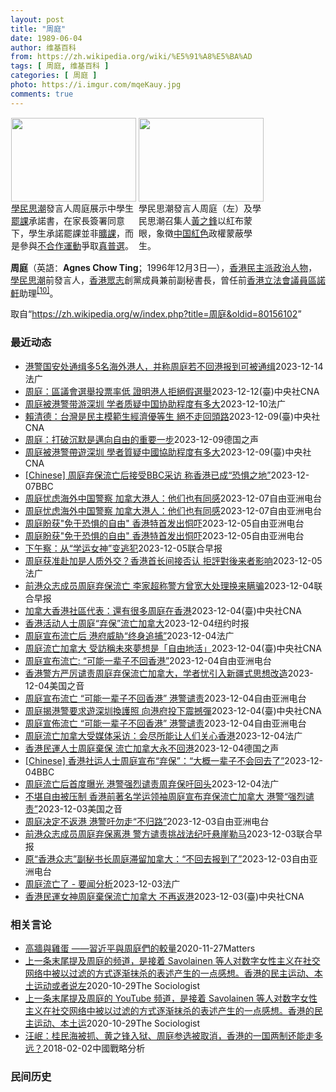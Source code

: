 ```yaml
---
layout: post
title: "周庭"
date: 1989-06-04
author: 维基百科
from: https://zh.wikipedia.org/wiki/%E5%91%A8%E5%BA%AD
tags: [ 周庭, 维基百科 ]
categories: [ 周庭 ]
photo: https://i.imgur.com/mqeKauy.jpg
comments: true
---
```

<div class="mw-content-ltr mw-parser-output" lang="zh" dir="ltr">
<style data-mw-deduplicate="TemplateStyles:r70089473/mw-parser-output/.tmulti">.mw-parser-output .tmulti .thumbinner{display:flex;flex-direction:column}.mw-parser-output .tmulti .trow{display:flex;flex-direction:row;clear:left;flex-wrap:wrap;width:100%;box-sizing:border-box}.mw-parser-output .tmulti .tsingle{margin:1px;float:left}.mw-parser-output .tmulti .theader{clear:both;font-weight:bold;text-align:center;align-self:center;background-color:transparent;width:100%}.mw-parser-output .tmulti .thumbcaption{background-color:transparent}.mw-parser-output .tmulti .text-align-left{text-align:left}.mw-parser-output .tmulti .text-align-right{text-align:right}.mw-parser-output .tmulti .text-align-center{text-align:center}@media all and (max-width:720px){.mw-parser-output .tmulti .thumbinner{width:100%!important;box-sizing:border-box;max-width:none!important;align-items:center}.mw-parser-output .tmulti .trow{justify-content:center}.mw-parser-output .tmulti .tsingle{float:none!important;max-width:100%!important;box-sizing:border-box;text-align:center}.mw-parser-output .tmulti .tsingle .thumbcaption{text-align:left}.mw-parser-output .tmulti .trow>.thumbcaption{text-align:center}}</style><div class="thumb tmulti tright"><div class="thumbinner" style="width:408px;max-width:408px"><div class="trow"><div class="tsingle" style="width:202px;max-width:202px"><div class="thumbimage"><span typeof="mw:File"><a href="/wiki/File:%E9%A6%99%E6%B8%AF%E5%AD%B8%E6%B0%91%E6%80%9D%E6%BD%AE%E5%AE%A3%E4%BD%88926%E4%B8%AD%E5%AD%B8%E7%94%9F%E7%BD%B7%E8%AA%B2%E5%AE%89%E6%8E%92_(2).jpg" class="mw-file-description"><img alt="" src="//upload.wikimedia.org/wikipedia/commons/thumb/f/f4/%E9%A6%99%E6%B8%AF%E5%AD%B8%E6%B0%91%E6%80%9D%E6%BD%AE%E5%AE%A3%E4%BD%88926%E4%B8%AD%E5%AD%B8%E7%94%9F%E7%BD%B7%E8%AA%B2%E5%AE%89%E6%8E%92_%282%29.jpg/200px-%E9%A6%99%E6%B8%AF%E5%AD%B8%E6%B0%91%E6%80%9D%E6%BD%AE%E5%AE%A3%E4%BD%88926%E4%B8%AD%E5%AD%B8%E7%94%9F%E7%BD%B7%E8%AA%B2%E5%AE%89%E6%8E%92_%282%29.jpg" decoding="async" width="200" height="134" class="mw-file-element" srcset="//upload.wikimedia.org/wikipedia/commons/thumb/f/f4/%E9%A6%99%E6%B8%AF%E5%AD%B8%E6%B0%91%E6%80%9D%E6%BD%AE%E5%AE%A3%E4%BD%88926%E4%B8%AD%E5%AD%B8%E7%94%9F%E7%BD%B7%E8%AA%B2%E5%AE%89%E6%8E%92_%282%29.jpg/300px-%E9%A6%99%E6%B8%AF%E5%AD%B8%E6%B0%91%E6%80%9D%E6%BD%AE%E5%AE%A3%E4%BD%88926%E4%B8%AD%E5%AD%B8%E7%94%9F%E7%BD%B7%E8%AA%B2%E5%AE%89%E6%8E%92_%282%29.jpg 1.5x, //upload.wikimedia.org/wikipedia/commons/thumb/f/f4/%E9%A6%99%E6%B8%AF%E5%AD%B8%E6%B0%91%E6%80%9D%E6%BD%AE%E5%AE%A3%E4%BD%88926%E4%B8%AD%E5%AD%B8%E7%94%9F%E7%BD%B7%E8%AA%B2%E5%AE%89%E6%8E%92_%282%29.jpg/400px-%E9%A6%99%E6%B8%AF%E5%AD%B8%E6%B0%91%E6%80%9D%E6%BD%AE%E5%AE%A3%E4%BD%88926%E4%B8%AD%E5%AD%B8%E7%94%9F%E7%BD%B7%E8%AA%B2%E5%AE%89%E6%8E%92_%282%29.jpg 2x" data-file-width="1936" data-file-height="1296"></a></span></div><div class="thumbcaption"><a href="/wiki/%E5%AD%B8%E6%B0%91%E6%80%9D%E6%BD%AE" title="學民思潮">學民思潮</a>發言人周庭展示中學生<a href="/wiki/%E7%BD%B7%E8%AA%B2" title="罷課">罷課</a>承諾書，在家長簽署同意下，學生承諾罷課並非<a href="/wiki/%E6%97%B7%E8%AF%BE" class="mw-disambig" title="旷课">曠課</a>，而是參與<a href="/wiki/%E4%B8%8D%E5%90%88%E4%BD%9C%E9%81%8B%E5%8B%95" title="不合作運動">不合作運動</a>爭取<a href="/wiki/%E7%9C%9F%E6%99%AE%E9%81%B8" title="真普選">真普選</a>。</div></div><div class="tsingle" style="width:202px;max-width:202px"><div class="thumbimage"><span typeof="mw:File"><a href="/wiki/File:%E9%A6%99%E6%B8%AF%E5%AD%B8%E6%B0%91%E6%80%9D%E6%BD%AE%E5%AE%A3%E4%BD%88926%E4%B8%AD%E5%AD%B8%E7%94%9F%E7%BD%B7%E8%AA%B2%E5%AE%89%E6%8E%92_(6).jpg" class="mw-file-description"><img alt="" src="//upload.wikimedia.org/wikipedia/commons/thumb/a/ab/%E9%A6%99%E6%B8%AF%E5%AD%B8%E6%B0%91%E6%80%9D%E6%BD%AE%E5%AE%A3%E4%BD%88926%E4%B8%AD%E5%AD%B8%E7%94%9F%E7%BD%B7%E8%AA%B2%E5%AE%89%E6%8E%92_%286%29.jpg/200px-%E9%A6%99%E6%B8%AF%E5%AD%B8%E6%B0%91%E6%80%9D%E6%BD%AE%E5%AE%A3%E4%BD%88926%E4%B8%AD%E5%AD%B8%E7%94%9F%E7%BD%B7%E8%AA%B2%E5%AE%89%E6%8E%92_%286%29.jpg" decoding="async" width="200" height="134" class="mw-file-element" srcset="//upload.wikimedia.org/wikipedia/commons/thumb/a/ab/%E9%A6%99%E6%B8%AF%E5%AD%B8%E6%B0%91%E6%80%9D%E6%BD%AE%E5%AE%A3%E4%BD%88926%E4%B8%AD%E5%AD%B8%E7%94%9F%E7%BD%B7%E8%AA%B2%E5%AE%89%E6%8E%92_%286%29.jpg/300px-%E9%A6%99%E6%B8%AF%E5%AD%B8%E6%B0%91%E6%80%9D%E6%BD%AE%E5%AE%A3%E4%BD%88926%E4%B8%AD%E5%AD%B8%E7%94%9F%E7%BD%B7%E8%AA%B2%E5%AE%89%E6%8E%92_%286%29.jpg 1.5x, //upload.wikimedia.org/wikipedia/commons/thumb/a/ab/%E9%A6%99%E6%B8%AF%E5%AD%B8%E6%B0%91%E6%80%9D%E6%BD%AE%E5%AE%A3%E4%BD%88926%E4%B8%AD%E5%AD%B8%E7%94%9F%E7%BD%B7%E8%AA%B2%E5%AE%89%E6%8E%92_%286%29.jpg/400px-%E9%A6%99%E6%B8%AF%E5%AD%B8%E6%B0%91%E6%80%9D%E6%BD%AE%E5%AE%A3%E4%BD%88926%E4%B8%AD%E5%AD%B8%E7%94%9F%E7%BD%B7%E8%AA%B2%E5%AE%89%E6%8E%92_%286%29.jpg 2x" data-file-width="1936" data-file-height="1296"></a></span></div><div class="thumbcaption">學民思潮發言人周庭（左）及學民思潮召集人<a href="/wiki/%E9%BB%83%E4%B9%8B%E9%8B%92" title="黃之鋒">黃之鋒</a>以紅布蒙眼，象徵<a href="/wiki/%E4%B8%AD%E5%8D%8E%E4%BA%BA%E6%B0%91%E5%85%B1%E5%92%8C%E5%9B%BD" title="中华人民共和国">中国</a><a href="/wiki/%E7%B4%85%E8%89%B2" class="mw-redirect" title="紅色">紅色</a>政權蒙蔽學生。</div></div></div></div></div>
<p><b>周庭</b>（英語：<span lang="en"><b>Agnes Chow Ting</b></span>；1996年12月3日<span class="useeditintro" title="Template:BLP editintro">—</span>），<a href="/wiki/%E9%A6%99%E6%B8%AF" title="香港">香港</a><a href="/wiki/%E6%B0%91%E4%B8%BB%E6%B4%BE_(%E9%A6%99%E6%B8%AF)" title="民主派 (香港)">民主派</a><a href="/wiki/%E6%94%BF%E6%B2%BB%E4%BA%BA%E7%89%A9" title="政治人物">政治人物</a>，<a href="/wiki/%E5%AD%B8%E6%B0%91%E6%80%9D%E6%BD%AE" title="學民思潮">學民思潮</a>前發言人，<a href="/wiki/%E9%A6%99%E6%B8%AF%E7%9C%BE%E5%BF%97" title="香港眾志">香港眾志</a>創黨成員兼前副秘書長，曾任前<a href="/wiki/%E9%A6%99%E6%B8%AF%E7%AB%8B%E6%B3%95%E6%9C%83%E8%AD%B0%E5%93%A1" class="mw-redirect" title="香港立法會議員">香港立法會議員</a><a href="/wiki/%E5%8D%80%E8%AB%BE%E8%BB%92" title="區諾軒">區諾軒</a>助理<sup id="cite_ref-10" class="reference"><a href="#cite_note-10">[10]</a></sup>。
</p>
<meta property="mw:PageProp/toc">
</div><!--esi <esi:include src="/esitest-fa8a495983347898/content" /> --><noscript><img src="https://login.wikimedia.org/wiki/Special:CentralAutoLogin/start?type=1x1" alt="" width="1" height="1" style="border: none; position: absolute;"></noscript>
<div class="printfooter" data-nosnippet="">取自“<a dir="ltr" href="https://zh.wikipedia.org/w/index.php?title=周庭&amp;oldid=80156102">https://zh.wikipedia.org/w/index.php?title=周庭&amp;oldid=80156102</a>”</div><div id="recent-news"><h3>最近动态</h3><ul><li><a href="https://nodebe4.github.io/waimei/2023-12-14/%E6%B8%AF%E8%AD%A6%E5%9B%BD%E5%AE%89%E5%A4%84%E9%80%9A%E7%BC%89%E5%A4%9A5%E5%90%8D%E6%B5%B7%E5%A4%96%E6%B8%AF%E4%BA%BA-%E5%B9%B6%E7%A7%B0%E5%91%A8%E5%BA%AD%E8%8B%A5%E4%B8%8D%E5%9B%9E%E6%B8%AF%E6%8A%A5%E5%88%B0%E5%8F%AF%E8%A2%AB%E9%80%9A%E7%BC%89" title="港警国安处通缉多5名海外港人，并称周庭若不回港报到可被通缉—— 14/12/2023 - 16:48 香港警方国安处12月14日公布通缉多5名海外港人，被指分别涉嫌煽动颠覆国家政权、勾结外国势力...">港警国安处通缉多5名海外港人，并称周庭若不回港报到可被通缉</a><time>2023-12-14</time><a class="tag">法广</a></li>
<li><a href="https://nodebe4.github.io/waimei/2023-12-12/%E5%91%A8%E5%BA%AD-%E5%8D%80%E8%AD%B0%E6%9C%83%E9%81%B8%E8%88%89%E6%8A%95%E7%A5%A8%E7%8E%87%E4%BD%8E-%E8%AD%89%E6%98%8E%E6%B8%AF%E4%BA%BA%E6%8B%92%E7%B5%95%E5%81%87%E9%81%B8%E8%88%89" title="周庭：區議會選舉投票率低 證明港人拒絕假選舉—— （中央社台北12日電）香港日前舉行區議會選舉，在沒有泛民主派參加下，投票率27.54%是主權移交以來最低，前「香港眾志」核心成員周庭表示，香港公...">周庭：區議會選舉投票率低 證明港人拒絕假選舉</a><time>2023-12-12</time><a class="tag">(臺)中央社CNA</a></li>
<li><a href="https://nodebe4.github.io/waimei/2023-12-10/%E5%91%A8%E5%BA%AD%E8%A2%AB%E6%B8%AF%E8%AD%A6%E5%B8%A6%E6%B8%B8%E6%B7%B1%E5%9C%B3-%E5%AD%A6%E8%80%85%E8%B4%A8%E7%96%91%E4%B8%AD%E5%9B%BD%E5%8D%8F%E5%8A%A9%E7%A8%8B%E5%BA%A6%E6%9C%89%E5%A4%9A%E5%A4%A7" title="周庭被港警带游深圳 学者质疑中国协助程度有多大—— 10/12/2023 - 14:59 “香港众志”成员周庭披露曾被香港警务处国安处人员带往深圳“参观”，作为发还护照的条件。法律学者指出，香港...">周庭被港警带游深圳 学者质疑中国协助程度有多大</a><time>2023-12-10</time><a class="tag">法广</a></li>
<li><a href="https://nodebe4.github.io/waimei/2023-12-09/%E8%B3%B4%E6%B8%85%E5%BE%B7-%E5%8F%B0%E7%81%A3%E6%98%AF%E6%B0%91%E4%B8%BB%E6%A8%A1%E7%AF%84%E7%94%9F%E7%B6%93%E6%BF%9F%E5%84%AA%E7%AD%89%E7%94%9F-%E7%B5%95%E4%B8%8D%E8%B5%B0%E5%9B%9E%E9%A0%AD%E8%B7%AF" title="賴清德：台灣是民主模範生經濟優等生 絕不走回頭路—— （中央社記者賴于榛台北9日電）民進黨總統參選人賴清德今天說，如今香港民主不復存在、民眾生活受影響且經濟倒退，27歲的前眾志成員周庭更流亡海外...">賴清德：台灣是民主模範生經濟優等生 絕不走回頭路</a><time>2023-12-09</time><a class="tag">(臺)中央社CNA</a></li>
<li><a href="https://nodebe4.github.io/waimei/2023-12-09/%E5%91%A8%E5%BA%AD-%E6%89%93%E7%A0%B4%E6%B2%89%E9%BB%98%E6%98%AF%E9%82%81%E5%90%91%E8%87%AA%E7%94%B1%E7%9A%84%E9%87%8D%E8%A6%81%E4%B8%80%E6%AD%A5" title="周庭：打破沉默是邁向自由的重要一步—— Phoebe Kong2023-12-09T10:51:15.566Z 前香港眾志副秘書長、社運人士周庭宣佈流亡加拿大 （德國之聲中文網）12月3日踏入2...">周庭：打破沉默是邁向自由的重要一步</a><time>2023-12-09</time><a class="tag">德国之声</a></li>
<li><a href="https://nodebe4.github.io/waimei/2023-12-09/%E5%91%A8%E5%BA%AD%E8%A2%AB%E6%B8%AF%E8%AD%A6%E5%B8%B6%E9%81%8A%E6%B7%B1%E5%9C%B3-%E5%AD%B8%E8%80%85%E8%B3%AA%E7%96%91%E4%B8%AD%E5%9C%8B%E5%8D%94%E5%8A%A9%E7%A8%8B%E5%BA%A6%E6%9C%89%E5%A4%9A%E5%A4%A7" title="周庭被港警帶遊深圳 學者質疑中國協助程度有多大—— 圖為周庭2019年6月在東京呼籲國際社會要求港府撤銷送中條例，並寫下「希望香港和日本都有真民主」。（中央社檔案照片） （中央社台北9日電）「香...">周庭被港警帶遊深圳 學者質疑中國協助程度有多大</a><time>2023-12-09</time><a class="tag">(臺)中央社CNA</a></li>
<li><a href="https://nodebe4.github.io/waimei/2023-12-07/Chinese-%E5%91%A8%E5%BA%AD%E5%BC%83%E4%BF%9D%E6%B5%81%E4%BA%A1%E5%90%8E%E6%8E%A5%E5%8F%97BBC%E9%87%87%E8%AE%BF-%E7%A7%B0%E9%A6%99%E6%B8%AF%E5%B7%B2%E6%88%90-%E6%81%90%E6%83%A7%E4%B9%8B%E5%9C%B0" title="[Chinese] 周庭弃保流亡后接受BBC采访 称香港已成“恐惧之地”—— 周庭弃保流亡后接受BBC采访 称香港已成“恐惧之地” 黄思琪（Kelly Ng） BBC记者，发自新加坡 59 分钟...">[Chinese] 周庭弃保流亡后接受BBC采访 称香港已成“恐惧之地”</a><time>2023-12-07</time><a class="tag">BBC</a></li>
<li><a href="https://nodebe4.github.io/waimei/2023-12-07/%E5%91%A8%E5%BA%AD%E5%BF%A7%E8%99%91%E6%B5%B7%E5%A4%96%E4%B8%AD%E5%9B%BD%E8%AD%A6%E5%AF%9F-%E5%8A%A0%E6%8B%BF%E5%A4%A7%E6%B8%AF%E4%BA%BA-%E4%BB%96%E4%BB%AC%E4%B9%9F%E6%9C%89%E5%90%8C%E6%84%9F" title="周庭忧虑海外中国警察 加拿大港人：他们也有同感—— 加拿大香港人参与声援香港的民主活动时，总是戴着口罩面罩，想尽办法不曝光身分。 记者柳飞拍摄 流亡加拿大的前&quot;香港众志&quot;成员...">周庭忧虑海外中国警察 加拿大港人：他们也有同感</a><time>2023-12-07</time><a class="tag">自由亚洲电台</a></li>
<li><a href="https://nodebe4.github.io/waimei/2023-12-07/%E5%91%A8%E5%BA%AD%E5%BF%A7%E8%99%91%E6%B5%B7%E5%A4%96%E4%B8%AD%E5%9B%BD%E8%AD%A6%E5%AF%9F-%E5%8A%A0%E6%8B%BF%E5%A4%A7%E6%B8%AF%E4%BA%BA-%E4%BB%96%E4%BB%AC%E4%B9%9F%E6%9C%89%E5%90%8C%E6%84%9F" title="周庭忧虑海外中国警察 加拿大港人：他们也有同感—— 加拿大香港人参与声援香港的民主活动时，总是戴着口罩面罩，想尽办法不曝光身分。 记者柳飞拍摄 流亡加拿大的前&quot;香港众志&quot;成员...">周庭忧虑海外中国警察 加拿大港人：他们也有同感</a><time>2023-12-07</time><a class="tag">自由亚洲电台</a></li>
<li><a href="https://nodebe4.github.io/waimei/2023-12-05/%E5%91%A8%E5%BA%AD%E7%9B%BC%E8%8E%B7-%E5%85%8D%E4%BA%8E%E6%81%90%E6%83%A7%E7%9A%84%E8%87%AA%E7%94%B1-%E9%A6%99%E6%B8%AF%E7%89%B9%E9%A6%96%E5%8F%91%E5%87%BA%E6%81%AB%E5%90%93" title="周庭盼获”免于恐惧的自由” 香港特首发出恫吓—— 前香港众志成员周庭 路透社图片 前香港众志成员周庭宣布弃保流亡后，香港特首李家超做出回应，声言会全力追捕，并狠批周庭&quot;出卖诚信&amp;quo...">周庭盼获"免于恐惧的自由" 香港特首发出恫吓</a><time>2023-12-05</time><a class="tag">自由亚洲电台</a></li>
<li><a href="https://nodebe4.github.io/waimei/2023-12-05/%E5%91%A8%E5%BA%AD%E7%9B%BC%E8%8E%B7-%E5%85%8D%E4%BA%8E%E6%81%90%E6%83%A7%E7%9A%84%E8%87%AA%E7%94%B1-%E9%A6%99%E6%B8%AF%E7%89%B9%E9%A6%96%E5%8F%91%E5%87%BA%E6%81%AB%E5%90%93" title="周庭盼获”免于恐惧的自由” 香港特首发出恫吓—— 前香港众志成员周庭 路透社图片 前香港众志成员周庭宣布弃保流亡后，香港特首李家超做出回应，声言会全力追捕，并狠批周庭“出卖诚信”，瞒骗香港警方。...">周庭盼获"免于恐惧的自由" 香港特首发出恫吓</a><time>2023-12-05</time><a class="tag">自由亚洲电台</a></li>
<li><a href="https://nodebe4.github.io/waimei/2023-12-05/%E4%B8%8B%E5%8D%88%E5%AF%9F-%E4%BB%8E-%E5%AD%A6%E8%BF%90%E5%A5%B3%E7%A5%9E-%E5%8F%98%E9%80%83%E7%8A%AF" title="下午察：从“学运女神”变逃犯—— 曾有“学运女神”称号的前香港众志副秘书长周庭星期天（12月3日）宣布弃保流亡。图为周庭2019年8月30日在香港东区裁判法院获保释后会见媒体。（法新社） 又有一...">下午察：从“学运女神”变逃犯</a><time>2023-12-05</time><a class="tag">联合早报</a></li>
<li><a href="https://nodebe4.github.io/waimei/2023-12-05/%E5%91%A8%E5%BA%AD%E8%8E%B7%E5%87%86%E8%B5%B4%E5%8A%A0%E6%98%AF%E4%BA%BA%E8%B4%A8%E5%A4%96%E4%BA%A4-%E9%A6%99%E6%B8%AF%E9%A6%96%E9%95%BF%E9%97%B4%E6%8E%A5%E5%90%A6%E8%AE%A4-%E6%8B%92%E8%A9%95%E5%B0%8D%E5%BE%8C%E6%9D%A5%E8%80%85%E5%BD%B1%E5%93%8D" title="周庭获准赴加是人质外交？香港首长间接否认 拒評對後来者影响—— 05/12/2023 - 10:09 有「香港民主女神」之称的周庭弃保潜逃一事继续发酵，有不少评论指，中共是期望藉「放生」周庭来纾...">周庭获准赴加是人质外交？香港首长间接否认 拒評對後来者影响</a><time>2023-12-05</time><a class="tag">法广</a></li>
<li><a href="https://nodebe4.github.io/waimei/2023-12-04/%E5%89%8D%E6%B8%AF%E4%BC%97%E5%BF%97%E6%88%90%E5%91%98%E5%91%A8%E5%BA%AD%E5%BC%83%E4%BF%9D%E6%B5%81%E4%BA%A1-%E6%9D%8E%E5%AE%B6%E8%B6%85%E7%A7%B0%E8%AD%A6%E6%96%B9%E6%9B%BE%E5%AE%BD%E5%A4%A7%E5%A4%84%E7%90%86%E6%8D%A2%E6%9D%A5%E7%9E%92%E9%AA%97" title="前港众志成员周庭弃保流亡 李家超称警方曾宽大处理换来瞒骗—— 前香港众志成员周庭弃保前往加拿大留学，表明大概这辈子都不会返港，香港特首李家超星期二（12月5日）在行政会议前记者会上说，警方曾宽大...">前港众志成员周庭弃保流亡 李家超称警方曾宽大处理换来瞒骗</a><time>2023-12-04</time><a class="tag">联合早报</a></li>
<li><a href="https://nodebe4.github.io/waimei/2023-12-04/%E5%8A%A0%E6%8B%BF%E5%A4%A7%E9%A6%99%E6%B8%AF%E7%A4%BE%E5%8D%80%E4%BB%A3%E8%A1%A8-%E9%82%84%E6%9C%89%E5%BE%88%E5%A4%9A%E5%91%A8%E5%BA%AD%E5%9C%A8%E9%A6%99%E6%B8%AF" title="加拿大香港社區代表：還有很多周庭在香港—— （中央社記者程愛芬溫哥華4日專電）前「香港眾志」核心成員周庭決定棄保留在加拿大。她接受加媒採訪時說，最近3年終於了解到什麼是「免於恐懼的自由」。加拿大...">加拿大香港社區代表：還有很多周庭在香港</a><time>2023-12-04</time><a class="tag">(臺)中央社CNA</a></li>
<li><a href="https://nodebe4.github.io/waimei/2023-12-04/%E9%A6%99%E6%B8%AF%E6%B4%BB%E5%8A%A8%E4%BA%BA%E5%A3%AB%E5%91%A8%E5%BA%AD-%E5%BC%83%E4%BF%9D-%E6%B5%81%E4%BA%A1%E5%8A%A0%E6%8B%BF%E5%A4%A7" title="香港活动人士周庭“弃保”流亡加拿大—— 香港民主活动人士周庭在香港大埔的家中被警方逮捕，摄于2020年8月。 Lam Yik Fei for The New York Times 在香港的全面镇...">香港活动人士周庭“弃保”流亡加拿大</a><time>2023-12-04</time><a class="tag">纽约时报</a></li>
<li><a href="https://nodebe4.github.io/waimei/2023-12-04/%E5%91%A8%E5%BA%AD%E5%AE%A3%E5%B8%83%E6%B5%81%E4%BA%A1%E5%90%8E-%E6%B8%AF%E5%BA%9C%E5%A8%81%E8%83%81-%E7%BB%88%E8%BA%AB%E8%BF%BD%E6%8D%95" title="周庭宣布流亡后 港府威胁“终身追捕”—— 05/12/2023 - 00:53 香港民运人士，曾被监禁，如今在加拿大读书的周庭宣布，基于香港形势及自身安全，不会回港，而且是“大概一辈子不会回去了...">周庭宣布流亡后 港府威胁“终身追捕”</a><time>2023-12-04</time><a class="tag">法广</a></li>
<li><a href="https://nodebe4.github.io/waimei/2023-12-04/%E5%91%A8%E5%BA%AD%E6%B5%81%E4%BA%A1%E5%8A%A0%E6%8B%BF%E5%A4%A7-%E5%8F%97%E8%A8%AA%E7%A8%B1%E6%9C%AA%E4%BE%86%E5%A4%A2%E6%83%B3%E6%98%AF-%E8%87%AA%E7%94%B1%E5%9C%B0%E6%B4%BB" title="周庭流亡加拿大 受訪稱未來夢想是「自由地活」—— （中央社記者楊明珠東京4日專電）前「香港眾志」核心成員周庭昨晚在社群媒體發文，指會「棄保」留在加拿大不再返港。她今天接受日媒視訊專訪說明為何不再...">周庭流亡加拿大 受訪稱未來夢想是「自由地活」</a><time>2023-12-04</time><a class="tag">(臺)中央社CNA</a></li>
<li><a href="https://nodebe4.github.io/waimei/2023-12-04/%E5%91%A8%E5%BA%AD%E5%AE%A3%E5%B8%83%E6%B5%81%E4%BA%A1-%E5%8F%AF%E8%83%BD%E4%B8%80%E8%BE%88%E5%AD%90%E4%B8%8D%E5%9B%9E%E9%A6%99%E6%B8%AF" title="周庭宣布流亡: “可能一辈子不回香港”—— 周庭说她出国前被迫与国安游深圳打卡、并写悔过书认错。 路透社资料图片 有香港&quot;民主女神&quot;称号的前香港众志核心成员周庭在社交网站发文...">周庭宣布流亡: “可能一辈子不回香港”</a><time>2023-12-04</time><a class="tag">自由亚洲电台</a></li>
<li><a href="https://nodebe4.github.io/waimei/2023-12-04/%E9%A6%99%E6%B8%AF%E8%AD%A6%E6%96%B9%E4%B8%A5%E5%8E%89%E8%B0%B4%E8%B4%A3%E5%91%A8%E5%BA%AD%E5%BC%83%E4%BF%9D%E6%B5%81%E4%BA%A1%E5%8A%A0%E6%8B%BF%E5%A4%A7-%E5%AD%A6%E8%80%85%E5%BF%A7%E5%BC%95%E5%85%A5%E6%96%B0%E7%96%86%E5%BC%8F%E6%80%9D%E6%83%B3%E6%94%B9%E9%80%A0" title="香港警方严厉谴责周庭弃保流亡加拿大，学者忧引入新疆式思想改造—— Mon, 04 Dec 2023 16:19:20 GMT 资料照：前香港众志副秘书长周庭抵达香港一家法庭。（2020年11月2...">香港警方严厉谴责周庭弃保流亡加拿大，学者忧引入新疆式思想改造</a><time>2023-12-04</time><a class="tag">美国之音</a></li>
<li><a href="https://nodebe4.github.io/waimei/2023-12-04/%E5%91%A8%E5%BA%AD%E5%AE%A3%E5%B8%83%E6%B5%81%E4%BA%A1-%E5%8F%AF%E8%83%BD%E4%B8%80%E8%BE%88%E5%AD%90%E4%B8%8D%E5%9B%9E%E9%A6%99%E6%B8%AF-%E6%B8%AF%E8%AD%A6%E8%B0%B4%E8%B4%A3" title="周庭宣布流亡 “可能一辈子不回香港” 港警谴责—— 周庭说她出国前被迫与国安游深圳打卡、并写悔过书认错。 路透档案照片 有香港&quot;民主女神&quot;称号的前香港众志核心成员周庭，在社交...">周庭宣布流亡 “可能一辈子不回香港” 港警谴责</a><time>2023-12-04</time><a class="tag">自由亚洲电台</a></li>
<li><a href="https://nodebe4.github.io/waimei/2023-12-04/%E5%91%A8%E5%BA%AD%E6%8F%AD%E6%B8%AF%E8%AD%A6%E8%A6%81%E6%B1%82%E9%81%8A%E6%B7%B1%E5%9C%B3%E6%8F%9B%E8%AD%B7%E7%85%A7-%E5%90%91%E6%B8%AF%E5%BA%9C%E6%8A%95%E4%B8%8B%E9%9C%87%E6%92%BC%E5%BD%88" title="周庭揭港警要求遊深圳換護照 向港府投下震撼彈—— （中央社記者陳鎧妤台北4日電）前「香港眾志」成員周庭昨晚宣布流亡加拿大，更披露港警要求她「遊深圳」及寫「感謝信」來交換護照，對香港政府投下一枚震...">周庭揭港警要求遊深圳換護照 向港府投下震撼彈</a><time>2023-12-04</time><a class="tag">(臺)中央社CNA</a></li>
<li><a href="https://nodebe4.github.io/waimei/2023-12-04/%E5%91%A8%E5%BA%AD%E5%AE%A3%E4%BD%88%E6%B5%81%E4%BA%A1-%E5%8F%AF%E8%83%BD%E4%B8%80%E8%BE%88%E5%AD%90%E4%B8%8D%E5%9B%9E%E9%A6%99%E6%B8%AF-%E6%B8%AF%E8%AD%A6%E8%B0%B4%E8%B4%A3" title="周庭宣佈流亡 “可能一辈子不回香港” 港警谴责—— 周庭说她出国前被迫与国安游深圳打卡、并写悔过书认错。 路透档案照片 有香港&quot;民主女神&quot;称号的前香港众志核心成员周庭，在社交...">周庭宣佈流亡 “可能一辈子不回香港” 港警谴责</a><time>2023-12-04</time><a class="tag">自由亚洲电台</a></li>
<li><a href="https://nodebe4.github.io/waimei/2023-12-04/%E5%91%A8%E5%BA%AD%E6%B5%81%E4%BA%A1%E5%8A%A0%E6%8B%BF%E5%A4%A7%E5%8F%97%E5%AA%92%E4%BD%93%E9%87%87%E8%AE%BF-%E4%BC%9A%E5%B0%BD%E6%89%80%E8%83%BD%E8%AE%A9%E4%BA%BA%E4%BB%AC%E5%85%B3%E5%BF%83%E9%A6%99%E6%B8%AF" title="周庭流亡加拿大受媒体采访：会尽所能让人们关心香港—— 04/12/2023 - 13:18 前香港众志副秘书长周庭12月3日在其Instagram上宣布，她今年9月已离港赴加拿大读书，原定本月要...">周庭流亡加拿大受媒体采访：会尽所能让人们关心香港</a><time>2023-12-04</time><a class="tag">法广</a></li>
<li><a href="https://nodebe4.github.io/waimei/2023-12-04/%E9%A6%99%E6%B8%AF%E6%B0%91%E9%81%8B%E4%BA%BA%E5%A3%AB%E5%91%A8%E5%BA%AD%E6%A3%84%E4%BF%9D-%E6%B5%81%E4%BA%A1%E5%8A%A0%E6%8B%BF%E5%A4%A7%E6%B0%B8%E4%B8%8D%E5%9B%9E%E6%B8%AF" title="香港民運人士周庭棄保 流亡加拿大永不回港—— 2023-12-04T08:15:51.816Z 香港民運人士周庭2021年6月12日刑滿出獄（資料照） （德國之聲中文網）前「香港眾志」副秘書長周...">香港民運人士周庭棄保 流亡加拿大永不回港</a><time>2023-12-04</time><a class="tag">德国之声</a></li>
<li><a href="https://nodebe4.github.io/waimei/2023-12-04/Chinese-%E9%A6%99%E6%B8%AF%E7%A4%BE%E8%BF%90%E4%BA%BA%E5%A3%AB%E5%91%A8%E5%BA%AD%E5%AE%A3%E5%B8%83-%E5%BC%83%E4%BF%9D-%E5%A4%A7%E6%A6%82%E4%B8%80%E8%BE%88%E5%AD%90%E4%B8%8D%E4%BC%9A%E5%9B%9E%E5%8E%BB%E4%BA%86" title="[Chinese] 香港社运人士周庭宣布“弃保”：“大概一辈子不会回去了”—— 香港社运人士周庭宣布“弃保”：“大概一辈子不会回去了” 33 分钟前 图像来源，Reuters 曾被香港国安处拘捕...">[Chinese] 香港社运人士周庭宣布“弃保”：“大概一辈子不会回去了”</a><time>2023-12-04</time><a class="tag">BBC</a></li>
<li><a href="https://nodebe4.github.io/waimei/2023-12-04/%E5%91%A8%E5%BA%AD%E6%B5%81%E4%BA%A1%E5%90%8E%E9%A6%96%E5%BA%A6%E6%9B%9D%E5%85%89-%E6%B8%AF%E8%AD%A6%E5%BC%BA%E7%83%88%E8%B0%B4%E8%B4%A3%E5%91%A8%E5%BC%83%E4%BF%9D%E5%90%81%E5%9B%9E%E5%A4%B4" title="周庭流亡后首度曝光 港警强烈谴责周弃保吁回头—— 04/12/2023 - 08:37 须向警方写悔过书和到中国内地受教育一遭才获准到加拿大留学的香港民运人士周庭实质性流亡后，警方国家安全处（下...">周庭流亡后首度曝光 港警强烈谴责周弃保吁回头</a><time>2023-12-04</time><a class="tag">法广</a></li>
<li><a href="https://nodebe4.github.io/waimei/2023-12-03/%E4%B8%8D%E5%A0%AA%E8%87%AA%E7%94%B1%E8%A2%AB%E5%8E%8B%E5%88%B6-%E9%A6%99%E6%B8%AF%E5%89%8D%E8%91%97%E5%90%8D%E5%AD%A6%E8%BF%90%E9%A2%86%E8%A2%96%E5%91%A8%E5%BA%AD%E5%AE%A3%E5%B8%83%E5%BC%83%E4%BF%9D%E6%B5%81%E4%BA%A1%E5%8A%A0%E6%8B%BF%E5%A4%A7-%E6%B8%AF%E8%AD%A6-%E5%BC%BA%E7%83%88%E8%B0%B4%E8%B4%A3" title="不堪自由被压制 香港前著名学运领袖周庭宣布弃保流亡加拿大 港警“强烈谴责”—— Mon, 04 Dec 2023 05:55:12 GMT 资料图：香港著名学运领袖周庭来到香港一家法庭接受庭审。...">不堪自由被压制 香港前著名学运领袖周庭宣布弃保流亡加拿大 港警“强烈谴责”</a><time>2023-12-03</time><a class="tag">美国之音</a></li>
<li><a href="https://nodebe4.github.io/waimei/2023-12-03/%E5%91%A8%E5%BA%AD%E5%86%B3%E5%AE%9A%E4%B8%8D%E8%BF%94%E6%B8%AF-%E6%B8%AF%E8%AD%A6%E5%90%81%E5%8B%BF%E8%B5%B0-%E4%B8%8D%E5%BD%92%E8%B7%AF" title="周庭决定不返港 港警吁勿走“不归路”—— 路透社档案照片 在加拿大读书的原“香港众志”副秘书长周庭，因涉国安案件，保释至12月，她12月3日公开表示决定不回香港向警方报到。根据香港明报报道，港警...">周庭决定不返港 港警吁勿走“不归路”</a><time>2023-12-03</time><a class="tag">自由亚洲电台</a></li>
<li><a href="https://nodebe4.github.io/waimei/2023-12-03/%E5%89%8D%E6%B8%AF%E4%BC%97%E5%BF%97%E6%88%90%E5%91%98%E5%91%A8%E5%BA%AD%E5%BC%83%E4%BF%9D%E7%A6%BB%E6%B8%AF-%E8%AD%A6%E6%96%B9%E8%B0%B4%E8%B4%A3%E6%8C%91%E6%88%98%E6%B3%95%E7%BA%AA%E5%90%81%E6%82%AC%E5%B4%96%E5%8B%92%E9%A9%AC" title="前港众志成员周庭弃保离港 警方谴责挑战法纪吁悬崖勒马—— 前香港众志成员周庭在社交平台发文称，已赴加拿大留学，并坦言虽曾想过在本月底返港就所涉及的国安案向警方报到，但考虑多方因素后决定弃保离港。...">前港众志成员周庭弃保离港 警方谴责挑战法纪吁悬崖勒马</a><time>2023-12-03</time><a class="tag">联合早报</a></li>
<li><a href="https://nodebe4.github.io/waimei/2023-12-03/%E5%8E%9F-%E9%A6%99%E6%B8%AF%E4%BC%97%E5%BF%97-%E5%89%AF%E7%A7%98%E4%B9%A6%E9%95%BF%E5%91%A8%E5%BA%AD%E6%BB%9E%E7%95%99%E5%8A%A0%E6%8B%BF%E5%A4%A7-%E4%B8%8D%E5%9B%9E%E5%8E%BB%E6%8A%A5%E5%88%B0%E4%BA%86" title="原“香港众志”副秘书长周庭滞留加拿大：“不回去报到了”—— 周庭在帖文表示，她于2020年11月23日因警察总部案开始还押，随后被判入狱10个月。 X截图 原“香港众志”副秘书长周庭12月3日通...">原“香港众志”副秘书长周庭滞留加拿大：“不回去报到了”</a><time>2023-12-03</time><a class="tag">自由亚洲电台</a></li>
<li><a href="https://nodebe4.github.io/waimei/2023-12-03/%E5%91%A8%E5%BA%AD%E6%B5%81%E4%BA%A1%E4%BA%86-%E8%A6%81%E9%97%BB%E5%88%86%E6%9E%90" title="周庭流亡了 - 要闻分析—— 04/12/2023 - 01:47 两年多前周庭出狱的日子恰好是香港“反送中”两周年。这位有“民主女神”之誉的年轻女子，从那时起一直沉默，惦念她的人们星期天从社交...">周庭流亡了 - 要闻分析</a><time>2023-12-03</time><a class="tag">法广</a></li>
<li><a href="https://nodebe4.github.io/waimei/2023-12-03/%E9%A6%99%E6%B8%AF%E6%B0%91%E9%81%8B%E5%A5%B3%E7%A5%9E%E5%91%A8%E5%BA%AD%E6%A3%84%E4%BF%9D%E6%B5%81%E4%BA%A1%E5%8A%A0%E6%8B%BF%E5%A4%A7-%E4%B8%8D%E5%86%8D%E8%BF%94%E6%B8%AF" title="香港民運女神周庭棄保流亡加拿大 不再返港—— （中央社台北4日電）被稱為香港「民主女神」的前「香港眾志」核心成員周庭，在加拿大宣布經慎重考慮後「大概一輩子不會回去了」；香港警方今天對此表達譴責，...">香港民運女神周庭棄保流亡加拿大 不再返港</a><time>2023-12-03</time><a class="tag">(臺)中央社CNA</a></li>
</ul></div><div id="open-opinion"><h3>相关言论</h3><ul><li><a href="https://nodebe4.github.io/opinion/2020-11-27/%E9%AB%98%E7%89%86%E8%88%87%E9%9B%9E%E8%9B%8B-%E7%BF%92%E8%BF%91%E5%B9%B3%E8%88%87%E5%91%A8%E5%BA%AD%E5%80%91%E7%9A%84%E8%BC%83%E9%87%8F/" title="楊建利">高牆與雞蛋 ——習近平與周庭們的較量</a><time>2020-11-27</time><a class="tag">Matters</a></li>
<li><a href="https://nodebe4.github.io/opinion/2020-10-29/%E4%B8%8A%E4%B8%80%E6%9D%A1%E6%9C%AB%E5%B0%BE%E6%8F%90%E5%8F%8A%E5%91%A8%E5%BA%AD%E7%9A%84%E9%A2%91%E9%81%93-%E6%98%AF%E6%8E%A5%E7%9D%80-Savolainen-%E7%AD%89%E4%BA%BA%E5%AF%B9%E6%95%B0%E5%AD%97%E5%A5%B3%E6%80%A7%E4%B8%BB%E4%B9%89%E5%9C%A8%E7%A4%BE%E4%BA%A4%E7%BD%91%E7%BB%9C%E4%B8%AD%E8%A2%AB%E4%BB%A5%E8%BF%87%E6%BB%A4%E7%9A%84%E6%96%B9%E5%BC%8F/" title="The Sociologist">上一条末尾提及周庭的频道，是接着 Savolainen 等人对数字女性主义在社交网络中被以过滤的方式逐渐抹杀的表述产生的一点感想。香港的民主运动、本土运动或者说左</a><time>2020-10-29</time><a class="tag">The Sociologist</a></li>
<li><a href="https://nodebe4.github.io/opinion/2020-10-29/%E4%B8%8A%E4%B8%80%E6%9D%A1%E6%9C%AB%E5%B0%BE%E6%8F%90%E5%8F%8A%E5%91%A8%E5%BA%AD%E7%9A%84-YouTube-%E9%A2%91%E9%81%93-%E6%98%AF%E6%8E%A5%E7%9D%80-Savolainen-%E7%AD%89%E4%BA%BA%E5%AF%B9%E6%95%B0%E5%AD%97%E5%A5%B3%E6%80%A7%E4%B8%BB%E4%B9%89%E5%9C%A8%E7%A4%BE%E4%BA%A4%E7%BD%91/" title="The Sociologist">上一条末尾提及周庭的 YouTube 频道，是接着 Savolainen 等人对数字女性主义在社交网络中被以过滤的方式逐渐抹杀的表述产生的一点感想。香港的民主运动、本土运</a><time>2020-10-29</time><a class="tag">The Sociologist</a></li>
<li><a href="https://nodebe4.github.io/opinion/2018-02-02/%E6%B1%AA%E5%B2%B7-%E6%A1%82%E6%B0%91%E6%B5%B7%E8%A2%AB%E6%8A%93-%E9%BB%84%E4%B9%8B%E9%94%8B%E5%85%A5%E7%8B%B1-%E5%91%A8%E5%BA%AD%E5%8F%82%E9%80%89%E8%A2%AB%E5%8F%96%E6%B6%88-%E9%A6%99%E6%B8%AF%E7%9A%84%E4%B8%80%E5%9B%BD%E4%B8%A4%E5%88%B6%E8%BF%98%E8%83%BD%E8%B5%B0%E5%A4%9A%E8%BF%9C/" title="汪岷">汪岷：桂民海被抓、黄之锋入狱、周庭参选被取消，香港的一国两制还能走多远？</a><time>2018-02-02</time><a class="tag">中國戰略分析</a></li>
</ul></div><div id="mjls-record"><h3>民间历史</h3><ul></ul></div>